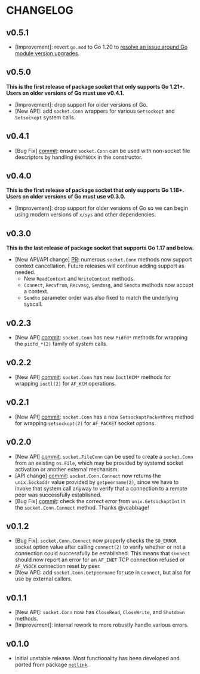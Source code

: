 # CHANGELOG

## v0.5.1

- [Improvement]: revert `go.mod` to Go 1.20 to [resolve an issue around Go
  module version upgrades](https://github.com/mdlayher/socket/issues/13).

## v0.5.0

**This is the first release of package socket that only supports Go 1.21+.
Users on older versions of Go must use v0.4.1.**

- [Improvement]: drop support for older versions of Go.
- [New API]: add `socket.Conn` wrappers for various `Getsockopt` and
  `Setsockopt` system calls.

## v0.4.1

- [Bug Fix] [commit](https://github.com/mdlayher/socket/commit/2a14ceef4da279de1f957c5761fffcc6c87bbd3b):
  ensure `socket.Conn` can be used with non-socket file descriptors by handling
  `ENOTSOCK` in the constructor.

## v0.4.0

**This is the first release of package socket that only supports Go 1.18+.
Users on older versions of Go must use v0.3.0.**

- [Improvement]: drop support for older versions of Go so we can begin using
  modern versions of `x/sys` and other dependencies.

## v0.3.0

**This is the last release of package socket that supports Go 1.17 and below.**

- [New API/API change] [PR](https://github.com/mdlayher/socket/pull/8):
  numerous `socket.Conn` methods now support context cancellation. Future
  releases will continue adding support as needed.
  - New `ReadContext` and `WriteContext` methods.
  - `Connect`, `Recvfrom`, `Recvmsg`, `Sendmsg`, and `Sendto` methods now accept
    a context.
  - `Sendto` parameter order was also fixed to match the underlying syscall.

## v0.2.3

- [New API] [commit](https://github.com/mdlayher/socket/commit/a425d96e0f772c053164f8ce4c9c825380a98086):
  `socket.Conn` has new `Pidfd*` methods for wrapping the `pidfd_*(2)` family of
  system calls.

## v0.2.2

- [New API] [commit](https://github.com/mdlayher/socket/commit/a2429f1dfe8ec2586df5a09f50ead865276cd027):
  `socket.Conn` has new `IoctlKCM*` methods for wrapping `ioctl(2)` for `AF_KCM`
  operations.

## v0.2.1

- [New API] [commit](https://github.com/mdlayher/socket/commit/b18ddbe9caa0e34552b4409a3aa311cb460d2f99):
  `socket.Conn` has a new `SetsockoptPacketMreq` method for wrapping
  `setsockopt(2)` for `AF_PACKET` socket options.

## v0.2.0

- [New API] [commit](https://github.com/mdlayher/socket/commit/6e912a68523c45e5fd899239f4b46c402dd856da):
  `socket.FileConn` can be used to create a `socket.Conn` from an existing
  `os.File`, which may be provided by systemd socket activation or another
  external mechanism.
- [API change] [commit](https://github.com/mdlayher/socket/commit/66d61f565188c23fe02b24099ddc856d538bf1a7):
  `socket.Conn.Connect` now returns the `unix.Sockaddr` value provided by
  `getpeername(2)`, since we have to invoke that system call anyway to verify
  that a connection to a remote peer was successfully established.
- [Bug Fix] [commit](https://github.com/mdlayher/socket/commit/b60b2dbe0ac3caff2338446a150083bde8c5c19c):
  check the correct error from `unix.GetsockoptInt` in the `socket.Conn.Connect`
  method. Thanks @vcabbage!

## v0.1.2

- [Bug Fix]: `socket.Conn.Connect` now properly checks the `SO_ERROR` socket
  option value after calling `connect(2)` to verify whether or not a connection
  could successfully be established. This means that `Connect` should now report
  an error for an `AF_INET` TCP connection refused or `AF_VSOCK` connection
  reset by peer.
- [New API]: add `socket.Conn.Getpeername` for use in `Connect`, but also for
  use by external callers.

## v0.1.1

- [New API]: `socket.Conn` now has `CloseRead`, `CloseWrite`, and `Shutdown`
  methods.
- [Improvement]: internal rework to more robustly handle various errors.

## v0.1.0

- Initial unstable release. Most functionality has been developed and ported
from package [`netlink`](https://github.com/mdlayher/netlink).
